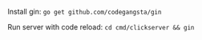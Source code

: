 Install gin:
`go get github.com/codegangsta/gin`

Run server with code reload:
`cd cmd/clickserver && gin`
